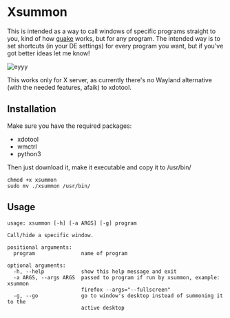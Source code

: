 # Xsummon
This is intended as a way to call windows of specific programs straight to you, kind of how [guake](http://guake-project.org/) works, but for any program. The intended way is to set shortcuts (in your DE settings) for every program you want, but if you've got better ideas let me know!



![eyyy](./demo.gif)



This works only for X server, as currently there's no Wayland alternative (with the needed features, afaik) to xdotool.



## Installation

Make sure you have the required packages:

- xdotool
- wmctrl
- python3



Then just download it, make it executable and copy it to /usr/bin/ 

```
chmod +x xsummon
sudo mv ./xsummon /usr/bin/
```



## Usage
```
usage: xsummon [-h] [-a ARGS] [-g] program

Call/hide a specific window.

positional arguments:
  program               name of program

optional arguments:
  -h, --help            show this help message and exit
  -a ARGS, --args ARGS  passed to program if run by xsummon, example: xsummon
                        firefox --args="--fullscreen"
  -g, --go              go to window's desktop instead of summoning it to the
                        active desktop
```
